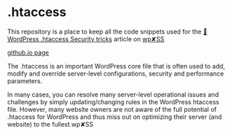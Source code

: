 # .htaccess
This repository is a place to keep all the code snippets used for the [🔰 WordPress .htaccess Security tricks](https://wpxss.com/tips/wordpress-htaccess-security-tricks/) article on [wp✘SS](https://wpxss.com/about)

[github.io page](https://stefanpejcic.github.io/.htaccess/)

The .htaccess is an important WordPress core file that is often used to add, modify and override server-level configurations, security and performance parameters.

In many cases, you can resolve many server-level operational issues and challenges by simply updating/changing rules in the WordPress htaccess file. However, many website owners are not aware of the full potential of .htaccess for WordPress and thus miss out on optimizing their server (and website) to the fullest.wp✘SS
